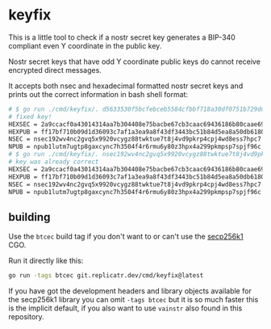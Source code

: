 # keyfix

This is a little tool to check if a nostr secret key generates a BIP-340 
compliant even Y coordinate in the public key.

Nostr secret keys that have odd Y coordinate public keys do cannot receive 
encrypted direct messages.

It accepts both nsec and hexadecimal formatted nostr secret keys and prints out 
the correct information in bash shell format:

```bash
# $ go run ./cmd/keyfix/. d5633530f5bcfebceb5584cfbbf718a30df0751b729dd9a789b9f30c0587d74e
# fixed key!
HEXSEC = 2a9ccacf0a43014314aa7b304408e75bacbe67cb3caac69436186b80caae69f3
HEXPUB = ff17bf710b09d1d36093c7af1a3ea9a8f43df3443bc51b84d5ea8a50db61807d
NSEC = nsec192wv4nc2gvq5x9920vcygz88twktue7t8j4vd9pkrp4cpj4wd8ess7hpc7
NPUB = npub1lutm7ugtp8gaxcync7h3504f4r6rmu6y80z3hpx4a299pkmpsp7spjf96c
# $ go run ./cmd/keyfix/. nsec192wv4nc2gvq5x9920vcygz88twktue7t8j4vd9pkrp4cpj4wd8ess7hpc7
# key was already correct
HEXSEC = 2a9ccacf0a43014314aa7b304408e75bacbe67cb3caac69436186b80caae69f3
HEXPUB = ff17bf710b09d1d36093c7af1a3ea9a8f43df3443bc51b84d5ea8a50db61807d
NSEC = nsec192wv4nc2gvq5x9920vcygz88twktue7t8j4vd9pkrp4cpj4wd8ess7hpc7
NPUB = npub1lutm7ugtp8gaxcync7h3504f4r6rmu6y80z3hpx4a299pkmpsp7spjf96c
```

## building

Use the `btcec` build tag if you don't want to or can't use the 
[secp256k1](https://github.com/bitcoin-core/secp256k1) CGO.

Run it directly like this:

```bash
go run -tags btcec git.replicatr.dev/cmd/keyfix@latest
```

If you have got the development headers and library objects available for 
the secp256k1 library you can omit `-tags btcec` but it is so much faster 
this is the implicit default, if you also want to use `vainstr` also found 
in this repository.